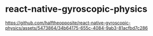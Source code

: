 # react-native-gyroscopic-physics

https://github.com/halftheopposite/react-native-gyroscopic-physics/assets/5473864/34b64175-655c-4084-9ab3-81acfbd7c286

